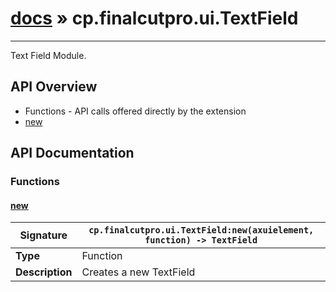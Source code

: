 # [docs](index.md) » cp.finalcutpro.ui.TextField
---

Text Field Module.

## API Overview
* Functions - API calls offered directly by the extension
 * [new](#new)

## API Documentation

### Functions

#### [new](#new)
| **Signature**                               | `cp.finalcutpro.ui.TextField:new(axuielement, function) -> TextField`                                                                    |
| --------------------------------------------|-------------------------------------------------------------------------------------|
| **Type**                                    | Function                                                                     |
| **Description**                             | Creates a new TextField                                                                     |

